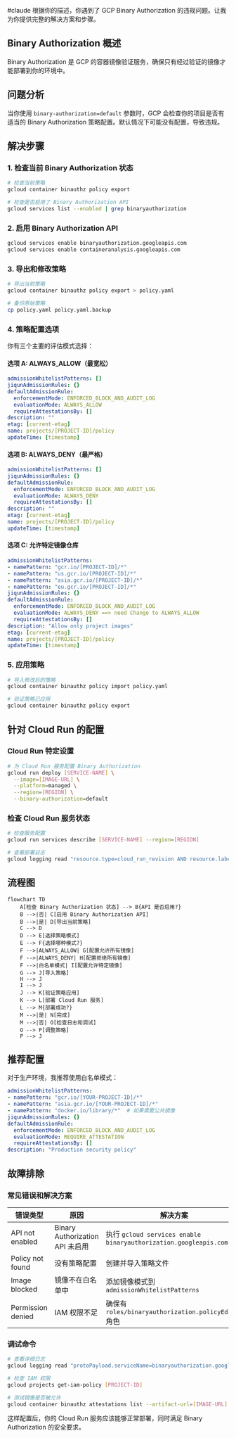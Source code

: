 #claude
根据你的描述，你遇到了 GCP Binary Authorization 的违规问题。让我为你提供完整的解决方案和步骤。

## Binary Authorization 概述

Binary Authorization 是 GCP 的容器镜像验证服务，确保只有经过验证的镜像才能部署到你的环境中。

## 问题分析

当你使用 `binary-authorization=default` 参数时，GCP 会检查你的项目是否有适当的 Binary Authorization 策略配置。默认情况下可能没有配置，导致违规。

## 解决步骤

### 1. 检查当前 Binary Authorization 状态

```bash
# 检查当前策略
gcloud container binauthz policy export

# 检查是否启用了 Binary Authorization API
gcloud services list --enabled | grep binaryauthorization
```

### 2. 启用 Binary Authorization API

```bash
gcloud services enable binaryauthorization.googleapis.com
gcloud services enable containeranalysis.googleapis.com
```

### 3. 导出和修改策略

```bash
# 导出当前策略
gcloud container binauthz policy export > policy.yaml

# 备份原始策略
cp policy.yaml policy.yaml.backup
```

### 4. 策略配置选项

你有三个主要的评估模式选择：

#### 选项 A: ALWAYS_ALLOW（最宽松）

```yaml
admissionWhitelistPatterns: []
jiqunAdmissionRules: {}
defaultAdmissionRule:
  enforcementMode: ENFORCED_BLOCK_AND_AUDIT_LOG
  evaluationMode: ALWAYS_ALLOW
  requireAttestationsBy: []
description: ""
etag: [current-etag]
name: projects/[PROJECT-ID]/policy
updateTime: [timestamp]
```

#### 选项 B: ALWAYS_DENY（最严格）

```yaml
admissionWhitelistPatterns: []
jiqunAdmissionRules: {}
defaultAdmissionRule:
  enforcementMode: ENFORCED_BLOCK_AND_AUDIT_LOG
  evaluationMode: ALWAYS_DENY
  requireAttestationsBy: []
description: ""
etag: [current-etag]
name: projects/[PROJECT-ID]/policy
updateTime: [timestamp]
```

#### 选项 C: 允许特定镜像仓库

```yaml
admissionWhitelistPatterns:
- namePattern: "gcr.io/[PROJECT-ID]/*"
- namePattern: "us.gcr.io/[PROJECT-ID]/*"
- namePattern: "asia.gcr.io/[PROJECT-ID]/*"
- namePattern: "eu.gcr.io/[PROJECT-ID]/*"
jiqunAdmissionRules: {}
defaultAdmissionRule:
  enforcementMode: ENFORCED_BLOCK_AND_AUDIT_LOG
  evaluationMode: ALWAYS_DENY ==> need Change to ALWAYS_ALLOW
  requireAttestationsBy: []
description: "Allow only project images"
etag: [current-etag]
name: projects/[PROJECT-ID]/policy
updateTime: [timestamp]
```

### 5. 应用策略

```bash
# 导入修改后的策略
gcloud container binauthz policy import policy.yaml

# 验证策略已应用
gcloud container binauthz policy export
```

## 针对 Cloud Run 的配置

### Cloud Run 特定设置

```bash
# 为 Cloud Run 服务配置 Binary Authorization
gcloud run deploy [SERVICE-NAME] \
  --image=[IMAGE-URL] \
  --platform=managed \
  --region=[REGION] \
  --binary-authorization=default
```

### 检查 Cloud Run 服务状态

```bash
# 检查服务配置
gcloud run services describe [SERVICE-NAME] --region=[REGION]

# 查看部署日志
gcloud logging read "resource.type=cloud_run_revision AND resource.labels.service_name=[SERVICE-NAME]" --limit=50
```

## 流程图

```mermaid
flowchart TD
    A[检查 Binary Authorization 状态] --> B{API 是否启用?}
    B -->|否| C[启用 Binary Authorization API]
    B -->|是| D[导出当前策略]
    C --> D
    D --> E[选择策略模式]
    E --> F{选择哪种模式?}
    F -->|ALWAYS_ALLOW| G[配置允许所有镜像]
    F -->|ALWAYS_DENY| H[配置拒绝所有镜像]
    F -->|白名单模式| I[配置允许特定镜像]
    G --> J[导入策略]
    H --> J
    I --> J
    J --> K[验证策略应用]
    K --> L[部署 Cloud Run 服务]
    L --> M{部署成功?}
    M -->|是| N[完成]
    M -->|否| O[检查日志和调试]
    O --> P[调整策略]
    P --> J
```

## 推荐配置

对于生产环境，我推荐使用白名单模式：

```yaml
admissionWhitelistPatterns:
- namePattern: "gcr.io/[YOUR-PROJECT-ID]/*"
- namePattern: "asia.gcr.io/[YOUR-PROJECT-ID]/*"
- namePattern: "docker.io/library/*"  # 如果需要公共镜像
jiqunAdmissionRules: {}
defaultAdmissionRule:
  enforcementMode: ENFORCED_BLOCK_AND_AUDIT_LOG
  evaluationMode: REQUIRE_ATTESTATION
  requireAttestationsBy: []
description: "Production security policy"
```

## 故障排除

### 常见错误和解决方案

| 错误类型          | 原因                            | 解决方案                                                         |
| ----------------- | ------------------------------- | ---------------------------------------------------------------- |
| API not enabled   | Binary Authorization API 未启用 | 执行 `gcloud services enable binaryauthorization.googleapis.com` |
| Policy not found  | 没有策略配置                    | 创建并导入策略文件                                               |
| Image blocked     | 镜像不在白名单中                | 添加镜像模式到 `admissionWhitelistPatterns`                      |
| Permission denied | IAM 权限不足                    | 确保有 `roles/binaryauthorization.policyEditor` 角色             |

### 调试命令

```bash
# 查看详细日志
gcloud logging read "protoPayload.serviceName=binaryauthorization.googleapis.com" --limit=20

# 检查 IAM 权限
gcloud projects get-iam-policy [PROJECT-ID]

# 测试镜像是否被允许
gcloud container binauthz attestations list --artifact-url=[IMAGE-URL]
```

这样配置后，你的 Cloud Run 服务应该能够正常部署，同时满足 Binary Authorization 的安全要求。​​​​​​​​​​​​​​​​
